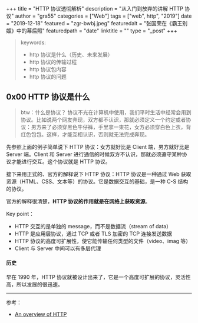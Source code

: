 +++
title = "HTTP 协议透彻解析"
description = "从入门到放弃的讲解 HTTP 协议"
author = "gra55"
categories = ["Web"]
tags = ["web", http", "2019"]
date = "2019-12-18"
featured = "zgr-bwbj.jpeg"
featuredalt = "张国荣在《霸王别姬》中的幕后照"
featuredpath = "date"
linktitle = ""
type = "_post"
+++

> keywords:
> + http 协议是什么（历史、未来发展）
> + http 协议的传输过程
> + http 协议包内容
> + http 协议的问题

## 0x00 HTTP 协议是什么

> btw：什么是协议？
> 协议不光在计算机中使用，我们平时生活中经常会用到协议。比如说两个网友奔现，双方都不认识，那就必须定义一个约定或者协议：男方来了必须穿黑色牛仔裤，手里拿一束花，女方必须穿白色上衣，背红色包包。这样，才能互相认识，否则就无法完成奔现。

先参照上面的例子简单说下 HTTP 协议：女方就好比是 Client 端，男方就好比是 Server 端。Client 和 Server 进行通信的时候双方不认识，那就必须遵守某种协议才能进行交互。这个协议就是 HTTP 协议。

接下来用正式的、官方的解释说下 HTTP 协议：HTTP 协议是一种通过 Web 获取资源（HTML、CSS、文本等）的协议。它是数据交互的基础，是一种 C-S 结构的协议。

官方的解释很清楚，**HTTP 协议的作用就是在网络上获取资源**。

Key point：
+ HTTP 交互的是单独的 message，而不是数据流（stream of data）
+ HTTP 是应用层协议，通过 TCP 或者 TLS 加密的 TCP 连接发送数据
+ HTTP 协议的高度可扩展性，使它能传输任何类型的文件（video、imag 等）
+ Client 与 Server 中间可以有多层代理

#### 历史

早在 1990 年，HTTP 协议就被设计出来了，它是一个高度可扩展的协议，灵活性高，所以发展的很迅速。

---
参考：
+ [An overview of HTTP](https://developer.mozilla.org/en-US/docs/Web/HTTP/Overview)

